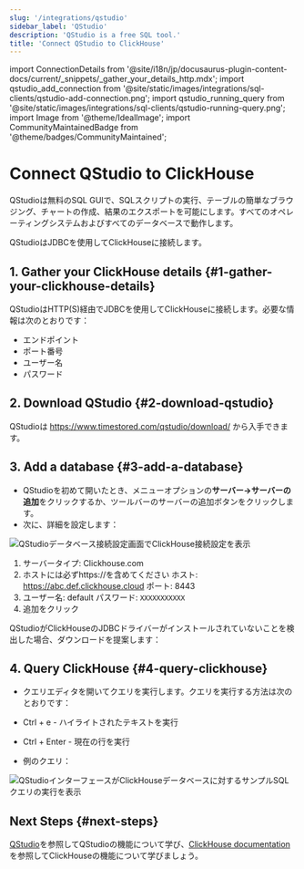 ```yaml
---
slug: '/integrations/qstudio'
sidebar_label: 'QStudio'
description: 'QStudio is a free SQL tool.'
title: 'Connect QStudio to ClickHouse'
---
```


import ConnectionDetails from '@site/i18n/jp/docusaurus-plugin-content-docs/current/_snippets/_gather_your_details_http.mdx';
import qstudio_add_connection from '@site/static/images/integrations/sql-clients/qstudio-add-connection.png';
import qstudio_running_query from '@site/static/images/integrations/sql-clients/qstudio-running-query.png';
import Image from '@theme/IdealImage';
import CommunityMaintainedBadge from '@theme/badges/CommunityMaintained';


# Connect QStudio to ClickHouse

<CommunityMaintainedBadge/>

QStudioは無料のSQL GUIで、SQLスクリプトの実行、テーブルの簡単なブラウジング、チャートの作成、結果のエクスポートを可能にします。すべてのオペレーティングシステムおよびすべてのデータベースで動作します。

QStudioはJDBCを使用してClickHouseに接続します。

## 1. Gather your ClickHouse details {#1-gather-your-clickhouse-details}

QStudioはHTTP(S)経由でJDBCを使用してClickHouseに接続します。必要な情報は次のとおりです：

- エンドポイント
- ポート番号
- ユーザー名
- パスワード

<ConnectionDetails />

## 2. Download QStudio {#2-download-qstudio}

QStudioは https://www.timestored.com/qstudio/download/ から入手できます。

## 3. Add a database {#3-add-a-database}

- QStudioを初めて開いたとき、メニューオプションの**サーバー->サーバーの追加**をクリックするか、ツールバーのサーバーの追加ボタンをクリックします。
- 次に、詳細を設定します：

<Image img={qstudio_add_connection} size="lg" border alt="QStudioデータベース接続設定画面でClickHouse接続設定を表示" />

1.   サーバータイプ: Clickhouse.com
2.    ホストには必ずhttps://を含めてください
    ホスト: https://abc.def.clickhouse.cloud
    ポート: 8443
3.  ユーザー名: default
    パスワード: `XXXXXXXXXXX`
 4. 追加をクリック

QStudioがClickHouseのJDBCドライバーがインストールされていないことを検出した場合、ダウンロードを提案します：

## 4. Query ClickHouse {#4-query-clickhouse}

- クエリエディタを開いてクエリを実行します。クエリを実行する方法は次のとおりです：
- Ctrl + e - ハイライトされたテキストを実行
- Ctrl + Enter - 現在の行を実行

- 例のクエリ：

<Image img={qstudio_running_query} size="lg" border alt="QStudioインターフェースがClickHouseデータベースに対するサンプルSQLクエリの実行を表示" />

## Next Steps {#next-steps}

[QStudio](https://www.timestored.com/qstudio)を参照してQStudioの機能について学び、[ClickHouse documentation](https://clickhouse.com/docs)を参照してClickHouseの機能について学びましょう。
